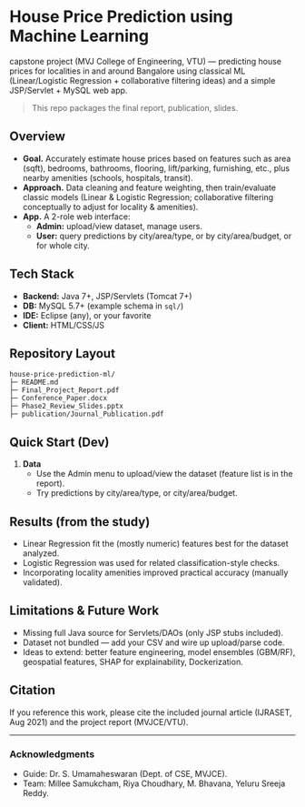 # House Price Prediction using Machine Learning

capstone project (MVJ College of Engineering, VTU) — predicting house prices for localities in and around Bangalore using classical ML (Linear/Logistic Regression + collaborative filtering ideas) and a simple JSP/Servlet + MySQL web app.

> This repo packages the final report, publication, slides.
## Overview

- **Goal.** Accurately estimate house prices based on features such as area (sqft), bedrooms, bathrooms, flooring, lift/parking, furnishing, etc., plus nearby amenities (schools, hospitals, transit).  
- **Approach.** Data cleaning and feature weighting, then train/evaluate classic models (Linear & Logistic Regression; collaborative filtering conceptually to adjust for locality & amenities).  
- **App.** A 2-role web interface:
  - **Admin:** upload/view dataset, manage users.
  - **User:** query predictions by city/area/type, or by city/area/budget, or for whole city.

## Tech Stack

- **Backend:** Java 7+, JSP/Servlets (Tomcat 7+)
- **DB:** MySQL 5.7+ (example schema in `sql/`)
- **IDE:** Eclipse (any), or your favorite
- **Client:** HTML/CSS/JS

## Repository Layout

```
house-price-prediction-ml/
├─ README.md
├─ Final_Project_Report.pdf
├─ Conference_Paper.docx
├─ Phase2_Review_Slides.pptx
├─ publication/Journal_Publication.pdf
```

## Quick Start (Dev)


1. **Data**
   - Use the Admin menu to upload/view the dataset (feature list is in the report).
   - Try predictions by city/area/type, or city/area/budget.

## Results (from the study)

- Linear Regression fit the (mostly numeric) features best for the dataset analyzed.
- Logistic Regression was used for related classification-style checks.
- Incorporating locality amenities improved practical accuracy (manually validated).


## Limitations & Future Work

- Missing full Java source for Servlets/DAOs (only JSP stubs included).  
- Dataset not bundled — add your CSV and wire up upload/parse code.  
- Ideas to extend: better feature engineering, model ensembles (GBM/RF), geospatial features, SHAP for explainability, Dockerization.

## Citation

If you reference this work, please cite the included journal article (IJRASET, Aug 2021) and the project report (MVJCE/VTU).

---

### Acknowledgments

- Guide: Dr. S. Umamaheswaran (Dept. of CSE, MVJCE).  
- Team: Millee Samukcham, Riya Choudhary, M. Bhavana, Yeluru Sreeja Reddy.
